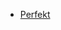 <!-- TITLE: Triumph -->
<!-- SUBTITLE: Maintenance tips for Triumph models -->

* [Perfekt](/maintenance/triumph/perfekt)